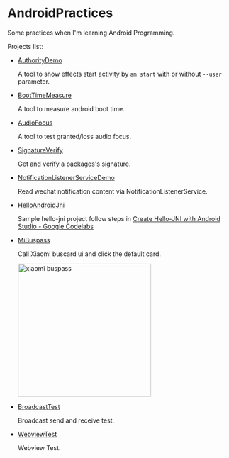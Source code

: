 # AndroidPractices

Some practices when I'm learning Android Programming.

Projects list:

* [AuthorityDemo](./android-studio/AuthorityDemo)

    A tool to show effects start activity by `am start` with or without `--user` parameter.

* [BootTimeMeasure](./android-studio/BootTimeMeasure)

    A tool to measure android boot time.

* [AudioFocus](./android-studio/AudioFocus/)

    A tool to test granted/loss audio focus.

* [SignatureVerify](./android-studio/SignatureVerify/)

    Get and verify a packages's signature.

* [NotificationListenerServiceDemo](./android-studio/NotificationListenerServiceDemo/)

    Read wechat notification content via NotificationListenerService.

* [HelloAndroidJni](./android-studio/HelloAndroidJni/)

    Sample hello-jni project follow steps in [Create Hello-JNI with Android Studio - Google Codelabs](https://codelabs.developers.google.com/codelabs/android-studio-jni/index.html?index=..%2F..%2Findex)

* [MiBuspass](./android-studio/MiBuspass/)

    Call Xiaomi buscard ui and click the default card.

    <img src="https://raw.githubusercontent.com/mzlogin/AndroidPractices/master/assets/mibuspass.png" width="300" alt="xiaomi buspass">

* [BroadcastTest](./android-studio/BroadcastTest/)

    Broadcast send and receive test.

* [WebviewTest](./android-studio/WebviewTest/)

    Webview Test.
